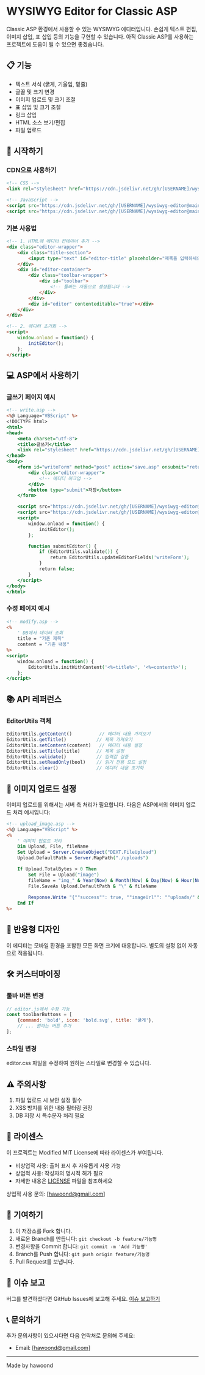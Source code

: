 # WYSIWYG Editor for Classic ASP

Classic ASP 환경에서 사용할 수 있는 WYSIWYG 에디터입니다. 손쉽게 텍스트 편집, 이미지 삽입, 표 삽입 등의 기능을 구현할 수 있습니다.
아직 Classic ASP를 사용하는 프로젝트에 도움이 될 수 있으면 좋겠습니다.

## 📋 기능

- 텍스트 서식 (굵게, 기울임, 밑줄)
- 글꼴 및 크기 변경
- 이미지 업로드 및 크기 조절
- 표 삽입 및 크기 조절
- 링크 삽입
- HTML 소스 보기/편집
- 파일 업로드

## 🚀 시작하기

### CDN으로 사용하기

```html
<!-- CSS -->
<link rel="stylesheet" href="https://cdn.jsdelivr.net/gh/[USERNAME]/wysiwyg-editor@main/dist/editor.min.css">

<!-- JavaScript -->
<script src="https://cdn.jsdelivr.net/gh/[USERNAME]/wysiwyg-editor@main/dist/editor.min.js"></script>
<script src="https://cdn.jsdelivr.net/gh/[USERNAME]/wysiwyg-editor@main/dist/editor_utils.min.js"></script>
```

### 기본 사용법

```html
<!-- 1. HTML에 에디터 컨테이너 추가 -->
<div class="editor-wrapper">
    <div class="title-section">
        <input type="text" id="editor-title" placeholder="제목을 입력하세요">
    </div>
    <div id="editor-container">
        <div class="toolbar-wrapper">
            <div id="toolbar">
                <!-- 툴바는 자동으로 생성됩니다 -->
            </div>
        </div>
        <div id="editor" contenteditable="true"></div>
    </div>
</div>

<!-- 2. 에디터 초기화 -->
<script>
    window.onload = function() {
        initEditor();
    };
</script>
```

## 💻 ASP에서 사용하기

### 글쓰기 페이지 예시
```asp
<!-- write.asp -->
<%@ Language="VBScript" %>
<!DOCTYPE html>
<html>
<head>
    <meta charset="utf-8">
    <title>글쓰기</title>
    <link rel="stylesheet" href="https://cdn.jsdelivr.net/gh/[USERNAME]/wysiwyg-editor@main/dist/editor.min.css">
</head>
<body>
    <form id="writeForm" method="post" action="save.asp" onsubmit="return submitEditor();">
        <div class="editor-wrapper">
            <!-- 에디터 마크업 -->
        </div>
        <button type="submit">저장</button>
    </form>

    <script src="https://cdn.jsdelivr.net/gh/[USERNAME]/wysiwyg-editor@main/dist/editor.min.js"></script>
    <script src="https://cdn.jsdelivr.net/gh/[USERNAME]/wysiwyg-editor@main/dist/editor_utils.min.js"></script>
    <script>
        window.onload = function() {
            initEditor();
        };

        function submitEditor() {
            if (EditorUtils.validate()) {
                return EditorUtils.updateEditorFields('writeForm');
            }
            return false;
        }
    </script>
</body>
</html>
```

### 수정 페이지 예시
```asp
<!-- modify.asp -->
<%
    ' DB에서 데이터 조회
    title = "기존 제목"
    content = "기존 내용"
%>
<script>
    window.onload = function() {
        EditorUtils.initWithContent('<%=title%>', '<%=content%>');
    };
</script>
```

## 📚 API 레퍼런스

### EditorUtils 객체

```javascript
EditorUtils.getContent()          // 에디터 내용 가져오기
EditorUtils.getTitle()           // 제목 가져오기
EditorUtils.setContent(content)   // 에디터 내용 설정
EditorUtils.setTitle(title)      // 제목 설정
EditorUtils.validate()           // 입력값 검증
EditorUtils.setReadOnly(bool)    // 읽기 전용 모드 설정
EditorUtils.clear()              // 에디터 내용 초기화
```

## 🔧 이미지 업로드 설정

이미지 업로드를 위해서는 서버 측 처리가 필요합니다. 다음은 ASP에서의 이미지 업로드 처리 예시입니다:

```asp
<!-- upload_image.asp -->
<%@ Language="VBScript" %>
<%
    ' 이미지 업로드 처리
    Dim Upload, File, fileName
    Set Upload = Server.CreateObject("DEXT.FileUpload")
    Upload.DefaultPath = Server.MapPath("./uploads")

    If Upload.TotalBytes > 0 Then
        Set File = Upload("image")
        fileName = "img_" & Year(Now) & Month(Now) & Day(Now) & Hour(Now) & Minute(Now) & Second(Now) & ".jpg"
        File.SaveAs Upload.DefaultPath & "\" & fileName
        
        Response.Write "{""success"": true, ""imageUrl"": ""uploads/" & fileName & """}"
    End If
%>
```

## 📱 반응형 디자인

이 에디터는 모바일 환경을 포함한 모든 화면 크기에 대응합니다. 별도의 설정 없이 자동으로 적용됩니다.

## 🛠️ 커스터마이징

### 툴바 버튼 변경
```javascript
// editor.js에서 수정 가능
const toolbarButtons = [
    {command: 'bold', icon: 'bold.svg', title: '굵게'},
    // ... 원하는 버튼 추가
];
```

### 스타일 변경
editor.css 파일을 수정하여 원하는 스타일로 변경할 수 있습니다.

## ⚠️ 주의사항

1. 파일 업로드 시 보안 설정 필수
2. XSS 방지를 위한 내용 필터링 권장
3. DB 저장 시 특수문자 처리 필요

## 📄 라이센스

이 프로젝트는 Modified MIT License에 따라 라이센스가 부여됩니다.

- 비상업적 사용: 출처 표시 후 자유롭게 사용 가능
- 상업적 사용: 작성자의 명시적 허가 필요
- 자세한 내용은 [LICENSE](LICENSE) 파일을 참조하세요

상업적 사용 문의: [hawoond@gmail.com]

## 🤝 기여하기

1. 이 저장소를 Fork 합니다.
2. 새로운 Branch를 만듭니다: `git checkout -b feature/기능명`
3. 변경사항을 Commit 합니다: `git commit -m 'Add 기능명'`
4. Branch를 Push 합니다: `git push origin feature/기능명`
5. Pull Request를 보냅니다.

## 🐛 이슈 보고

버그를 발견하셨다면 GitHub Issues에 보고해 주세요.
[이슈 보고하기](https://github.com/hawoond/hawoond-wysiwyg-editor/issues)

## 📞 문의하기

추가 문의사항이 있으시다면 다음 연락처로 문의해 주세요:
- Email: [hawoond@gmail.com]

---

Made by hawoond